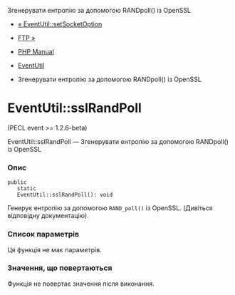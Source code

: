 Згенерувати ентропію за допомогою RANDpoll() із OpenSSL

-   [« EventUtil::setSocketOption](eventutil.setsocketoption.html)
    
-   [FTP »](book.ftp.html)
    
-   [PHP Manual](index.html)
    
-   [EventUtil](class.eventutil.html)
    
-   Згенерувати ентропію за допомогою RANDpoll() із OpenSSL
    

# EventUtil::sslRandPoll

(PECL event >= 1.2.6-beta)

EventUtil::sslRandPoll — Згенерувати ентропію за допомогою RANDpoll() із OpenSSL

### Опис

```methodsynopsis
public
   static
   EventUtil::sslRandPoll(): void
```

Генерує ентропію за допомогою `RAND_poll()` із OpenSSL. (Дивіться відповідну документацію).

### Список параметрів

Ця функція не має параметрів.

### Значення, що повертаються

Функція не повертає значення після виконання.